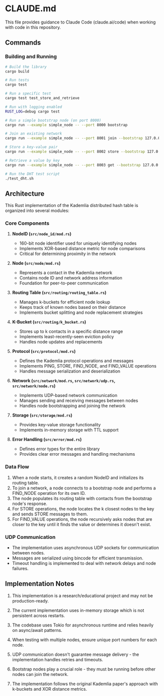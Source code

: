 # CLAUDE.md

This file provides guidance to Claude Code (claude.ai/code) when working with code in this repository.

## Commands

### Building and Running

```bash
# Build the library
cargo build

# Run tests
cargo test

# Run a specific test
cargo test test_store_and_retrieve

# Run with logging enabled
RUST_LOG=debug cargo test

# Run a simple bootstrap node (on port 8000)
cargo run --example simple_node -- --port 8000 bootstrap

# Join an existing network
cargo run --example simple_node -- --port 8001 join --bootstrap 127.0.0.1:8000

# Store a key-value pair
cargo run --example simple_node -- --port 8002 store --bootstrap 127.0.0.1:8000 --key mykey --value myvalue

# Retrieve a value by key
cargo run --example simple_node -- --port 8003 get --bootstrap 127.0.0.1:8000 --key mykey

# Run the DHT test script
./test_dht.sh
```

## Architecture

This Rust implementation of the Kademlia distributed hash table is organized into several modules:

### Core Components

1. **NodeID (`src/node_id/mod.rs`)**
   - 160-bit node identifier used for uniquely identifying nodes
   - Implements XOR-based distance metric for node comparisons
   - Critical for determining proximity in the network

2. **Node (`src/node/mod.rs`)**
   - Represents a contact in the Kademlia network
   - Contains node ID and network address information
   - Foundation for peer-to-peer communication

3. **Routing Table (`src/routing/routing_table.rs`)**
   - Manages k-buckets for efficient node lookup
   - Keeps track of known nodes based on their distance
   - Implements bucket splitting and node replacement strategies

4. **K-Bucket (`src/routing/k_bucket.rs`)**
   - Stores up to k contacts in a specific distance range
   - Implements least-recently-seen eviction policy
   - Handles node updates and replacements

5. **Protocol (`src/protocol/mod.rs`)**
   - Defines the Kademlia protocol operations and messages
   - Implements PING, STORE, FIND_NODE, and FIND_VALUE operations
   - Handles message serialization and deserialization

6. **Network (`src/network/mod.rs`, `src/network/udp.rs`, `src/network/node.rs`)**
   - Implements UDP-based network communication
   - Manages sending and receiving messages between nodes
   - Handles node bootstrapping and joining the network

7. **Storage (`src/storage/mod.rs`)**
   - Provides key-value storage functionality
   - Implements in-memory storage with TTL support

8. **Error Handling (`src/error/mod.rs`)**
   - Defines error types for the entire library
   - Provides clear error messages and handling mechanisms

### Data Flow

1. When a node starts, it creates a random NodeID and initializes its routing table.
2. To join a network, a node connects to a bootstrap node and performs a FIND_NODE operation for its own ID.
3. The node populates its routing table with contacts from the bootstrap node's response.
4. For STORE operations, the node locates the k closest nodes to the key and sends STORE messages to them.
5. For FIND_VALUE operations, the node recursively asks nodes that are closer to the key until it finds the value or determines it doesn't exist.

### UDP Communication

- The implementation uses asynchronous UDP sockets for communication between nodes.
- Messages are serialized using bincode for efficient transmission.
- Timeout handling is implemented to deal with network delays and node failures.

## Implementation Notes

1. This implementation is a research/educational project and may not be production-ready.

2. The current implementation uses in-memory storage which is not persistent across restarts.

3. The codebase uses Tokio for asynchronous runtime and relies heavily on async/await patterns.

4. When testing with multiple nodes, ensure unique port numbers for each node.

5. UDP communication doesn't guarantee message delivery - the implementation handles retries and timeouts.

6. Bootstrap nodes play a crucial role - they must be running before other nodes can join the network.

7. The implementation follows the original Kademlia paper's approach with k-buckets and XOR distance metrics.